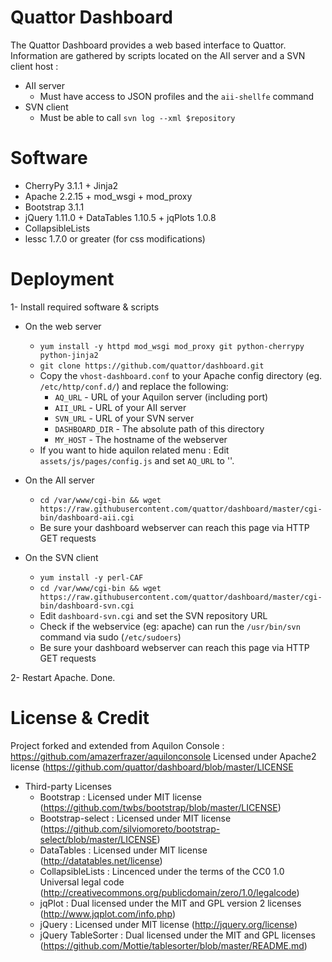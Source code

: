 Quattor Dashboard
=================

The Quattor Dashboard provides a web based interface to Quattor.
Information are gathered by scripts located on the AII server and a SVN client host :

* AII server
    - Must have access to JSON profiles and the `aii-shellfe` command
* SVN client
    - Must be able to call `svn log --xml $repository`

Software
========

* CherryPy 3.1.1 + Jinja2
* Apache 2.2.15 + mod_wsgi + mod_proxy
* Bootstrap 3.1.1
* jQuery 1.11.0 + DataTables 1.10.5 + jqPlots 1.0.8
* CollapsibleLists
* lessc 1.7.0 or greater (for css modifications)

Deployment
==========

1- Install required software & scripts

* On the web server
    - `yum install -y httpd mod_wsgi mod_proxy git python-cherrypy python-jinja2`
    - `git clone https://github.com/quattor/dashboard.git`
    - Copy the `vhost-dashboard.conf` to your Apache config directory (eg. `/etc/http/conf.d/`) and replace the following:
      * `AQ_URL` - URL of your Aquilon server (including port)
      * `AII_URL` - URL of your AII server
      * `SVN_URL` - URL of your SVN server
      * `DASHBOARD_DIR` - The absolute path of this directory
      * `MY_HOST` - The hostname of the webserver
    - If you want to hide aquilon related menu : Edit `assets/js/pages/config.js` and set `AQ_URL` to ''.

* On the AII server
    - `cd /var/www/cgi-bin && wget https://raw.githubusercontent.com/quattor/dashboard/master/cgi-bin/dashboard-aii.cgi`
    - Be sure your dashboard webserver can reach this page via HTTP GET requests

* On the SVN client
    - `yum install -y perl-CAF`
    - `cd /var/www/cgi-bin && wget https://raw.githubusercontent.com/quattor/dashboard/master/cgi-bin/dashboard-svn.cgi`
    - Edit `dashboard-svn.cgi` and set the SVN repository URL
    - Check if the webservice (eg: apache) can run the `/usr/bin/svn` command via sudo (`/etc/sudoers`)
    - Be sure your dashboard webserver can reach this page via HTTP GET requests

2- Restart Apache. Done.

License & Credit
================
Project forked and extended from Aquilon Console : https://github.com/amazerfrazer/aquilonconsole
Licensed under Apache2 license (https://github.com/quattor/dashboard/blob/master/LICENSE

* Third-party Licenses
    - Bootstrap : Licensed under MIT license (https://github.com/twbs/bootstrap/blob/master/LICENSE)
    - Bootstrap-select : Licensed under MIT license (https://github.com/silviomoreto/bootstrap-select/blob/master/LICENSE)
    - DataTables : Licensed under MIT license (http://datatables.net/license)
    - CollapsibleLists : Lincenced under the terms of the CC0 1.0 Universal legal code (http://creativecommons.org/publicdomain/zero/1.0/legalcode)
    - jqPlot : Dual licensed under the MIT and GPL version 2 licenses (http://www.jqplot.com/info.php)
    - jQuery : Licensed under MIT license (http://jquery.org/license)
    - jQuery TableSorter : Dual licensed under the MIT and GPL licenses (https://github.com/Mottie/tablesorter/blob/master/README.md)